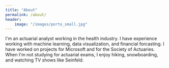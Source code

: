 ```yaml
---
title: "About"
permalink: /about/
header:
    image: "/images/porto_small.jpg"
---
```



I'm an actuarial analyst working in the health industry. I have experience working with machine learning, data visualization, and financial forcasting. I have worked on projects for Microsoft and for the Society of Actuaries. When I'm not studying for actuarial exams, I enjoy hiking, snowboarding, and watching TV shows like Seinfeld. 



